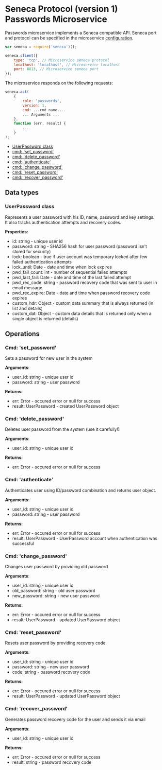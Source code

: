 # Seneca Protocol (version 1) <br/> Passwords Microservice

Passwords microservice implements a Seneca compatible API. 
Seneca port and protocol can be specified in the microservice [configuration](Configuration.md/#api_seneca). 

```javascript
var seneca = require('seneca')();

seneca.client({
    type: 'tcp', // Microservice seneca protocol
    localhost: 'localhost', // Microservice localhost
    port: 8813, // Microservice seneca port
});
```

The microservice responds on the following requests:

```javascript
seneca.act(
    {
        role: 'passwords',
        version: 1,
        cmd: ...cmd name....
        ... Arguments ...
    },
    function (err, result) {
        ...
    }
);
```

* [UserPassword class](#class1)
* [cmd: 'set_password'](#operation1)
* [cmd: 'delete_password'](#operation2)
* [cmd: 'authenticate'](#operation3)
* [cmd: 'change_password'](#operation4)
* [cmd: 'reset_password'](#operation5)
* [cmd: 'recover_password'](#operation6)

## Data types

### <a name="class1"></a> UserPassword class

Represents a user password with his ID, name, password and key settings.
It also tracks authentication attempts and recovery codes. 

**Properties:**
- id: string - unique user id
- password: string - SHA256 hash for user password (password isn't stored for security)
- lock: boolean - true if user account was temporary locked after few failed authentication attempts
- lock_until: Date - date and time when lock expires
- pwd_fail_count: int - number of sequential failed attempts
- pwd_last_fail: Date - date and time of the last failed attempt
- pwd_rec_code: string - password recovery code that was sent to user in email message
- pwd_rec_expire: Date - date and time when password recovery code expires
- custom_hdr: Object - custom data summary that is always returned (in list and details)
- custom_dat: Object - custom data details that is returned only when a single object is returned (details)

## Operations

### <a name="operation1"></a> Cmd: 'set_password'

Sets a password for new user in the system

**Arguments:** 
- user_id: string - unique user id
- password: string - user password

**Returns:**
- err: Error - occured error or null for success
- result: UserPassword - created UserPassword object

### <a name="operation2"></a> Cmd: 'delete_password'

Deletes user password from the system (use it carefully!)

**Arguments:** 
- user_id: string - unique user id

**Returns:**
- err: Error - occured error or null for success

### <a name="operation3"></a> Cmd: 'authenticate'

Authenticates user using ID/password combination and returns user object.

**Arguments:** 
- user_id: string - unique user id
- password: string - user password

**Returns:**
- err: Error - occured error or null for success
- result: UserPassword - UserPassword account when authentication was successful

### <a name="operation4"></a> Cmd: 'change_password'

Changes user password by providing old password

**Arguments:** 
- user_id: string - unique user id
- old_password: string - old user password
- new_password: string - new user password

**Returns:**
- err: Error - occured error or null for success
- result: UserPassword - updated UserPassword object

### <a name="operation5"></a> Cmd: 'reset_password'

Resets user password by providing recovery code

**Arguments:** 
- user_id: string - unique user id
- password: string - new user password
- code: string - password recovery code

**Returns:**
- err: Error - occured error or null for success
- result: UserPassword - updated UserPassword object

### <a name="operation6"></a> Cmd: 'recover_password'

Generates password recovery code for the user and sends it via email

**Arguments:** 
- user_id: string - unique user id

**Returns:**
- err: Error - occured error or null for success
- result: string - password recovery code
